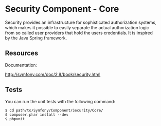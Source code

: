 Security Component - Core
=========================

Security provides an infrastructure for sophisticated authorization systems,
which makes it possible to easily separate the actual authorization logic from
so called user providers that hold the users credentials. It is inspired by
the Java Spring framework.

Resources
---------

Documentation:

http://symfony.com/doc/2.8/book/security.html

Tests
-----

You can run the unit tests with the following command:

    $ cd path/to/Symfony/Component/Security/Core/
    $ composer.phar install --dev
    $ phpunit
